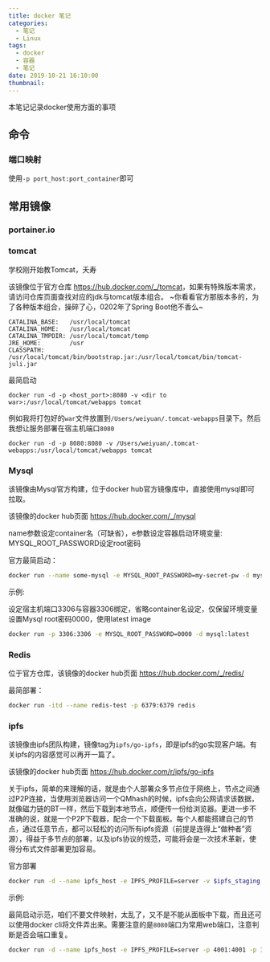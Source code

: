 ```yaml
---
title: docker 笔记
categories:
  - 笔记
  - Linux
tags:
  - docker
  - 容器
  - 笔记
date: 2019-10-21 16:10:00
thumbnail:
---
```


本笔记记录docker使用方面的事项

## 命令

### 端口映射

使用`-p port_host:port_container`即可

## 常用镜像

### portainer.io

### tomcat

学校刚开始教Tomcat，夭寿

该镜像位于官方仓库 <https://hub.docker.com/_/tomcat>，如果有特殊版本需求，请访问仓库页面查找对应的jdk与tomcat版本组合。 ~你看看官方那版本多的，为了各种版本组合，操碎了心，0202年了Spring Boot他不香么~

```text
CATALINA_BASE:   /usr/local/tomcat
CATALINA_HOME:   /usr/local/tomcat
CATALINA_TMPDIR: /usr/local/tomcat/temp
JRE_HOME:        /usr
CLASSPATH:       /usr/local/tomcat/bin/bootstrap.jar:/usr/local/tomcat/bin/tomcat-juli.jar
```

最简启动

```text
docker run -d -p <host_port>:8080 -v <dir to war>:/usr/local/tomcat/webapps tomcat
```

例如我将打包好的`war`文件放置到`/Users/weiyuan/.tomcat-webapps`目录下。然后我想让服务部署在宿主机端口`8080`

```text
docker run -d -p 8080:8080 -v /Users/weiyuan/.tomcat-webapps:/usr/local/tomcat/webapps tomcat
```

### Mysql

该镜像由Mysql官方构建，位于docker hub官方镜像库中，直接使用mysql即可拉取。

该镜像的docker hub页面 <https://hub.docker.com/_/mysql>

name参数设定container名（可缺省），e参数设定容器启动环境变量: MYSQL_ROOT_PASSWORD设定root密码

官方最简启动：

```bash
docker run --name some-mysql -e MYSQL_ROOT_PASSWORD=my-secret-pw -d mysql:tag
```

示例:

设定宿主机端口3306与容器3306绑定，省略container名设定，仅保留环境变量设置Mysql root密码0000，使用latest image

```bash
docker run -p 3306:3306 -e MYSQL_ROOT_PASSWORD=0000 -d mysql:latest
```

### Redis

位于官方仓库，该镜像的docker hub页面 <https://hub.docker.com/_/redis/>

最简部署：

```bash
docker run -itd --name redis-test -p 6379:6379 redis
```

### ipfs

该镜像由ipfs团队构建，镜像tag为`ipfs/go-ipfs`，即是ipfs的go实现客户端。有关ipfs的内容感觉可以再开一篇了。

该镜像的docker hub页面 <https://hub.docker.com/r/ipfs/go-ipfs>

关于ipfs，简单的来理解的话，就是由个人部署众多节点位于网络上，节点之间通过P2P连接，当使用浏览器访问一个QMhash的时候，ipfs会向公网请求该数据，就像磁力链的BT一样，然后下载到本地节点，顺便传一份给浏览器。更进一步不准确的说，就是一个P2P下载器，配合一个下载面板。每个人都能搭建自己的节点，通过任意节点，都可以轻松的访问所有ipfs资源（前提是连得上“做种者”资源），得益于多节点的部署，以及ipfs协议的规范，可能将会是一次技术革新，使得分布式文件部署更加容易。

官方部署

```bash
docker run -d --name ipfs_host -e IPFS_PROFILE=server -v $ipfs_staging:/export -v $ipfs_data:/data/ipfs -p 4001:4001 -p 127.0.0.1:8080:8080 -p 127.0.0.1:5001:5001 ipfs/go-ipfs:latest
```

示例:

最简启动示范，咱们不要文件映射，太乱了，又不是不能从面板中下载，而且还可以使用docker cli将文件弄出来。需要注意的是`8080`端口为常用web端口，注意判断是否会端口重复。

```bash
docker run -d --name ipfs_host -e IPFS_PROFILE=server -p 4001:4001 -p 127.0.0.1:8080:8080 -p 127.0.0.1:5001:5001 ipfs/go-ipfs:latest
```
